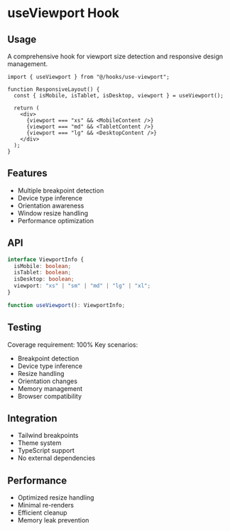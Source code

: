 
# useViewport Hook

## Usage
A comprehensive hook for viewport size detection and responsive design management.

```tsx
import { useViewport } from "@/hooks/use-viewport";

function ResponsiveLayout() {
  const { isMobile, isTablet, isDesktop, viewport } = useViewport();
  
  return (
    <div>
      {viewport === "xs" && <MobileContent />}
      {viewport === "md" && <TabletContent />}
      {viewport === "lg" && <DesktopContent />}
    </div>
  );
}
```

## Features
- Multiple breakpoint detection
- Device type inference
- Orientation awareness
- Window resize handling
- Performance optimization

## API
```typescript
interface ViewportInfo {
  isMobile: boolean;
  isTablet: boolean;
  isDesktop: boolean;
  viewport: "xs" | "sm" | "md" | "lg" | "xl";
}

function useViewport(): ViewportInfo;
```

## Testing
Coverage requirement: 100%
Key scenarios:
- Breakpoint detection
- Device type inference
- Resize handling
- Orientation changes
- Memory management
- Browser compatibility

## Integration
- Tailwind breakpoints
- Theme system
- TypeScript support
- No external dependencies

## Performance
- Optimized resize handling
- Minimal re-renders
- Efficient cleanup
- Memory leak prevention
